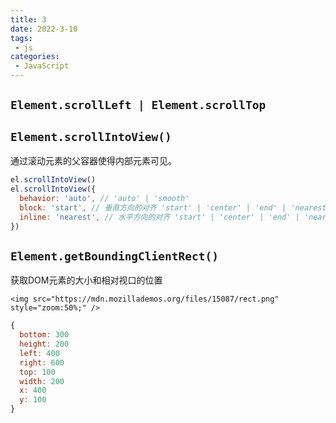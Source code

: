 ```yaml
---
title: 3
date: 2022-3-10
tags:
 - js
categories: 
 - JavaScript
---
```


## `Element.scrollLeft | Element.scrollTop` 

## `Element.scrollIntoView()`

通过滚动元素的父容器使得内部元素可见。

``` js
el.scrollIntoView()
el.scrollIntoView({
  behavior: 'auto', // 'auto' | 'smooth'
  block: 'start', // 垂直方向的对齐 'start' | 'center' | 'end' | 'nearest'
  inline: 'nearest', // 水平方向的对齐 'start' | 'center' | 'end' | 'nearest'
})
```

## `Element.getBoundingClientRect()`

获取DOM元素的大小和相对视口的位置

`<img src="https://mdn.mozillademos.org/files/15087/rect.png" style="zoom:50%;" />`

``` js
{
  bottom: 300
  height: 200
  left: 400
  right: 600
  top: 100
  width: 200
  x: 400
  y: 100
}
```




